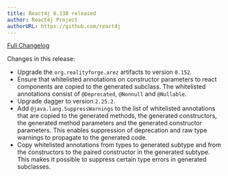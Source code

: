 ```yaml
---
title: React4j 0.138 released
author: React4j Project
authorURL: https://github.com/react4j
---
```


[Full Changelog](https://github.com/react4j/react4j/compare/v0.137...v0.138)

Changes in this release:

* Upgrade the `org.realityforge.arez` artifacts to version `0.152`.
* Ensure that whitelisted annotations on constructor parameters to react components are copied to the generated subclass. The whitelisted annotations consist of `@Deprecated`, `@Nonnull` and `@Nullable`.
* Upgrade dagger to version `2.25.2`.
* Add `@java.lang.SuppressWarnings` to the list of whitelisted annotations that are copied to the generated methods, the generated constructors, the generated method parameters and the generated constructor parameters. This enables suppression of deprecation and raw type warnings to propagate to the generated code.
* Copy whitelisted annotations from types to generated subtype and from the constructors to the paired constructor in the generated subtype. This makes it possible to suppress certain type errors in generated subclasses.
